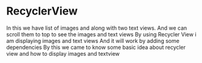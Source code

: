 # RecyclerView
In this we have list of images and along with two text views.
And we can scroll them to top to see the images and text views
By using Recycler View i am displaying images and text views
And it will work by adding some dependencies
By this we came to know some basic idea about recycler view and how to display images and textview
